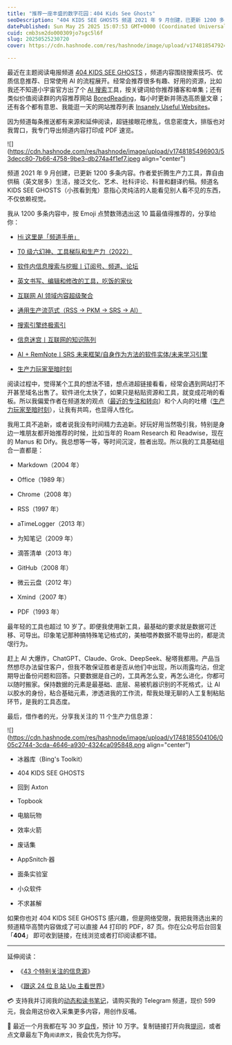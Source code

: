 ```yaml
---
title: "推荐一座丰盛的数字花园：404 Kids See Ghosts"
seoDescription: "404 KIDS SEE GHOSTS 频道 2021 年 9 月创建，已更新 1200 多条内容。作者爱折腾生产力工具，靠自由供稿（英文居多）生活，接泛文化、艺术、社科评论、科普和翻译约稿。"
datePublished: Sun May 25 2025 15:07:53 GMT+0000 (Coordinated Universal Time)
cuid: cmb3sm2do000309jo7sgc5l6f
slug: 20250525230720
cover: https://cdn.hashnode.com/res/hashnode/image/upload/v1748185479243/a63ef7e5-f50a-41f0-8bce-7b5a43ad7000.jpeg

---
```


最近在主题阅读电报频道 [404 KIDS SEE GHOSTS](https://t.me/isaiahsystem) ，频道内容围绕搜索技巧、优质信息推荐、日常使用 AI 的流程展开。经常会推荐很多有趣、好用的资源，比如我还不知道小宇宙官方出了个 [AI 搜索](https://ask.xiaoyuzhoufm.com/)工具，按关键词给你推荐播客和单集；还有类似价值阅读群的内容推荐网站 [BoredReading](https://boredreading.com/articles/all/popular/)，每小时更新并筛选高质量文章；还有各个都有意思、我能逛一天的网站推荐列表 [Insanely Useful Websites](https://insanelyusefulwebsites.com/)。

因为频道每条推送都有来源和延伸阅读，超链接眼花缭乱，信息密度大，排版也对我胃口，我专门导出频道内容打印成 PDF 速览。

![](https://cdn.hashnode.com/res/hashnode/image/upload/v1748185496903/53decc80-7b66-4758-9be3-db274a4f1ef7.jpeg align="center")

频道 2021 年 9 月创建，已更新 1200 多条内容。作者爱折腾生产力工具，靠自由供稿（英文居多）生活，接泛文化、艺术、社科评论、科普和翻译约稿。频道名 KIDS SEE GHOSTS（小孩看到鬼）意指心灵纯洁的人能看见别人看不见的东西，不仅依赖视觉。

我从 1200 多条内容中，按 Emoji 点赞数筛选出这 10 篇最值得推荐的，分享给你：

* [Hi 这里是「频道手册」](https://t.me/isaiahsystem/21)
    
* [T0 级六幻神、工具梯队和生产力（2022）](https://t.me/isaiahsystem/667)
    
* [软件内信息搜索与挖掘丨订阅号、频道、论坛](https://t.me/isaiahsystem/726)
    
* [英文书写、编辑和修改的工具，吃饭的家伙](https://t.me/isaiahsystem/512)
    
* [互联网 AI 领域内容超级聚合](https://t.me/isaiahsystem/858)
    
* [通用生产流范式（RSS -&gt; PKM -&gt; SRS -&gt; AI）](https://t.me/isaiahsystem/756)
    
* [搜索引擎终极索引](https://t.me/isaiahsystem/771)
    
* [信息迷宫丨互联网的知识陈列](https://t.me/isaiahsystem/979)
    
* [AI + RemNote丨SRS 未来框架/自身作为方法的软件实体/未来学习引擎](https://t.me/isaiahsystem/1072)
    
* [生产力玩家至暗时刻](https://t.me/isaiahsystem/990)
    

阅读过程中，觉得某个工具的想法不错，想点进超链接看看，经常会遇到网站打不开甚至域名出售了。软件进化太快了，如果只是粘贴资源和工具，就变成花哨的看板。所以我偏爱作者在频道发的观点（[最近的专注和转向](https://t.me/isaiahsystem/1136)）和个人向的吐槽（[生产力玩家至暗时刻](https://t.me/isaiahsystem/990)），让我有共鸣，也显得人性化。

我用工具不追新，或者说我没有时间精力去追新。好玩好用当然吸引我，特别是身边一堆朋友都开始推荐的时候，比如当年的 Roam Research 和 Readwise，现在的 Manus 和 Dify。我总想等一等，等时间沉淀，胜者出现。所以我的工具基础组合一直都是：

* Markdown（2004 年）
    
* Office（1989 年）
    
* Chrome（2008 年）
    
* RSS（1997 年）
    
* aTimeLogger（2013 年）
    
* 为知笔记（2009 年）
    
* 滴答清单（2013 年）
    
* GitHub（2008 年）
    
* 微云云盘（2012 年）
    
* Xmind（2007 年）
    
* PDF（1993 年）
    

最年轻的工具也超过 10 岁了。即便我使用新工具，最基础的要求就是数据可迁移、可导出。印象笔记那种搞特殊笔记格式的，美柚喂养数据不能导出的，都是流氓行为。

赶上 AI 大爆炸，ChatGPT、Claude、Grok、DeepSeek、秘塔我都用。产品当然想尽办法留住客户，但我不敢保证胜者是否从他们中出现，所以雨露均沾，但定期导出备份问题和回答。只要数据是自己的，工具再怎么变，再怎么进化，你都可以随时搬家。保持数据的元素是最基础、底层、易被机器识别的不死格式，让 AI 以胶水的身份，粘合基础元素，渗透进我的工作流，帮我处理无聊的人工复制粘贴环节，是我的工具态度。

最后，借作者的光，分享我关注的 11 个生产力信息源：

![](https://cdn.hashnode.com/res/hashnode/image/upload/v1748185504106/005c2744-3cda-4646-a930-4324ca095848.png align="center")

* 冰器库（Bing's Toolkit）
    
* 404 KIDS SEE GHOSTS
    
* 回到 Axton
    
* Topbook
    
* 电脑玩物
    
* 效率火箭
    
* 废话集
    
* AppSnitch·器
    
* 面条实验室
    
* 小众软件
    
* 不求甚解
    

如果你也对 404 KIDS SEE GHOSTS 感兴趣，但是网络受限，我把我筛选出来的频道精华高赞内容做成了可以直接 A4 打印的 PDF，87 页。你在公众号后台回复「**404**」 即可收到链接，在线浏览或者打印阅读都不错。

---

延伸阅读：

* 《[43 个特别关注的信息源](https://mp.weixin.qq.com/s/mRPZZ3_cJI8E52KZlsZxOg)》
    
* 《[跟这 24 位 B 站 Up 主看世界](https://mp.weixin.qq.com/s/e4bJnU317aSrF9oAD7G8bg)》
    

💳 支持我并订阅我的[动态和读书笔记](https://mp.weixin.qq.com/s/u9sg3KBe9k3L3oOUZcRd5w)，请购买我的 Telegram 频道，现价 599 元，我会用这份收入采集更多内容，用创作反哺。

📖 最近一个月我都在写 30 岁[自传](https://mp.weixin.qq.com/s?__biz=MzI3MzU5MDA1OQ==&mid=2247488741&idx=1&sn=3aca11b2f15bcb82156b45c8a69ae937&chksm=eb21a6a1dc562fb7bbf6242bc1a68995eba7b560a49627ac031e129b33aa29a624896186a2a3#rd)，预计 10 万字。复制链接打开向我[提问](https://wj.qq.com/s2/15897499/4fe9/)，或者点文章最左下角`阅读原文`，我会优先为你写。
